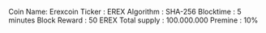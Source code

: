 Coin Name: Erexcoin
Ticker : EREX
Algorithm : SHA-256
Blocktime : 5 minutes
Block Reward : 50 EREX
Total supply : 100.000.000
Premine : 10%
